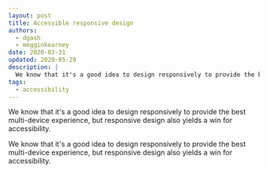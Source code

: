 ```yaml
---
layout: post
title: Accessible responsive design
authors:
  - dgash
  - megginkearney
date: 2020-03-31
updated: 2020-05-29
description: |
  We know that it's a good idea to design responsively to provide the best multi-device experience, but responsive design also yields a win for accessibility.
tags:
  - accessibility
---
```


We know that it's a good idea to design responsively to provide the best multi-device experience,
but responsive design also yields a win for accessibility.

We know that it's a good idea to design responsively to provide the best multi-device experience,
but responsive design also yields a win for accessibility.
